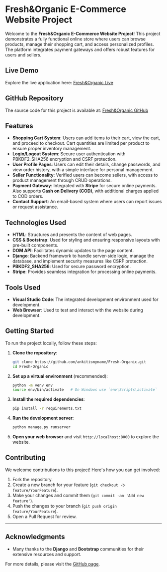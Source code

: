 # Fresh&Organic E-Commerce Website Project

Welcome to the **Fresh&Organic E-Commerce Website Project**! This project demonstrates a fully functional online store where users can browse products, manage their shopping cart, and access personalized profiles. The platform integrates payment gateways and offers robust features for users and sellers.

## Live Demo

Explore the live application here: [Fresh&Organic Live](https://freshandorganic.pythonanywhere.com)

## GitHub Repository

The source code for this project is available at: [Fresh&Organic GitHub](https://github.com/ankitismyname/Fresh-Organic)

## Features

- **Shopping Cart System**: Users can add items to their cart, view the cart, and proceed to checkout. Cart quantities are limited per product to ensure proper inventory management.
- **Login/Logout System**: Secure user authentication with PBKDF2_SHA256 encryption and CSRF protection.
- **User Profile Pages**: Users can edit their details, change passwords, and view order history, with a simple interface for personal management.
- **Seller Functionality**: Verified users can become sellers, with access to product management through CRUD operations.
- **Payment Gateway**: Integrated with **Stripe** for secure online payments. Also supports **Cash on Delivery (COD)**, with additional charges applied to COD orders.
- **Contact Support**: An email-based system where users can report issues or request assistance.

## Technologies Used

- **HTML**: Structures and presents the content of web pages.
- **CSS & Bootstrap**: Used for styling and ensuring responsive layouts with pre-built components.
- **DOM API**: Facilitates dynamic updates to the page content.
- **Django**: Backend framework to handle server-side logic, manage the database, and implement security measures like CSRF protection.
- **PBKDF2_SHA256**: Used for secure password encryption.
- **Stripe**: Provides seamless integration for processing online payments.

## Tools Used

- **Visual Studio Code**: The integrated development environment used for development.
- **Web Browser**: Used to test and interact with the website during development.

## Getting Started

To run the project locally, follow these steps:

1. **Clone the repository**:

    ```bash
    git clone https://github.com/ankitismyname/Fresh-Organic.git
    cd Fresh-Organic
    ```

2. **Set up a virtual environment** (recommended):

    ```bash
    python -m venv env
    source env/bin/activate   # On Windows use `env\Scripts\activate`
    ```

3. **Install the required dependencies**:

    ```bash
    pip install -r requirements.txt
    ```

4. **Run the development server**:

    ```bash
    python manage.py runserver
    ```

5. **Open your web browser** and visit `http://localhost:8000` to explore the website.

## Contributing

We welcome contributions to this project! Here's how you can get involved:

1. Fork the repository.
2. Create a new branch for your feature (`git checkout -b feature/YourFeature`).
3. Make your changes and commit them (`git commit -am 'Add new feature'`).
4. Push the changes to your branch (`git push origin feature/YourFeature`).
5. Open a Pull Request for review.

---

## Acknowledgments

- Many thanks to the **Django** and **Bootstrap** communities for their extensive resources and support.

For more details, please visit the [GitHub page](https://github.com/ankitismyname/Fresh-Organic).
